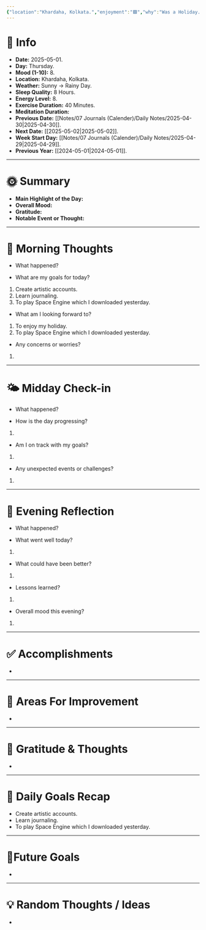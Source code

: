```yaml
---
{"location":"Khardaha, Kolkata.","enjoyment":"🟩","why":"Was a Holiday.","date":"2025-05-01","dg-publish":true,"dg-home":null,"tags":["dailyreviews"],"aliases":null,"meditation":null,"exercise":"1","sleep_quality":"8 Hours","mood":"8","energy_level":"8","weather":"Sunny -> Rainy Day","permalink":"/notes/07-journals-calender/daily-notes/2025-05-01/","dgPassFrontmatter":true,"updated":"2025-05-01T23:04:56.231+05:30"}
---
```


# 📅 Info

- **Date:** 2025-05-01.
- **Day:** Thursday.
- **Mood (1-10):** 8.
- **Location:** Khardaha, Kolkata.
- **Weather:** Sunny -> Rainy Day.
- **Sleep Quality:** 8 Hours.
- **Energy Level:** 8.
- **Exercise Duration:** 40 Minutes.
- **Meditation Duration:** 
- **Previous Date:** [[Notes/07 Journals (Calender)/Daily Notes/2025-04-30\|2025-04-30]].
- **Next Date:** [[2025-05-02\|2025-05-02]].
- **Week Start Day:** [[Notes/07 Journals (Calender)/Daily Notes/2025-04-29\|2025-04-29]].
- **Previous Year:** [[2024-05-01\|2024-05-01]].

---

# 🌞 Summary

- **Main Highlight of the Day:** 
- **Overall Mood:** 
- **Gratitude:** 
- **Notable Event or Thought:** 

---

# 🧠 Morning Thoughts

- What happened? 

- What are my goals for today?
1) Create artistic accounts.
2) Learn journaling.
3) To play Space Engine which I downloaded yesterday.

- What am I looking forward to?
1) To enjoy my holiday.
2) To play Space Engine which I downloaded yesterday.

- Any concerns or worries?
1) 

---

# 🌤️ Midday Check-in

- What happened? 

- How is the day progressing?
1) 

- Am I on track with my goals?
1) 

- Any unexpected events or challenges?
1) 

---

# 🌙 Evening Reflection

- What happened? 

- What went well today?
1) 

- What could have been better?
1) 

- Lessons learned?
1) 

- Overall mood this evening?
1) 

---

# ✅ Accomplishments

 - 

---

# 🔄 Areas For Improvement

 - 

---

# 🙏 Gratitude & Thoughts

 - 

---

# 🎯 Daily Goals Recap

- Create artistic accounts.
- Learn journaling.
- To play Space Engine which I downloaded yesterday.

---

# 🌌Future Goals

- 

---

# 💡 Random Thoughts / Ideas

- 